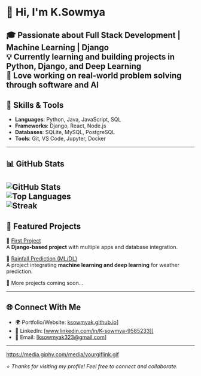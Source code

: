 # 👋 Hi, I'm K.Sowmya 

🎓 Passionate about **Full Stack Development | Machine Learning | Django**  
💡 Currently learning and building projects in **Python, Django, and Deep Learning**  
🚀 Love working on **real-world problem solving** through software and AI 
---

## 🔧 Skills & Tools
- **Languages**: Python, Java, JavaScript, SQL  
- **Frameworks**: Django, React, Node.js  
- **Databases**: SQLite, MySQL, PostgreSQL  
- **Tools**: Git, VS Code, Jupyter, Docker  

---

## 📊 GitHub Stats
![GitHub Stats](https://github-readme-stats.vercel.app/api?username=Ksowmyak&show_icons=true&theme=radical)  
![Top Languages](https://github-readme-stats.vercel.app/api/top-langs/?username=Ksowmyak&layout=compact&theme=radical)  
![Streak](https://github-readme-streak-stats.herokuapp.com/?user=Ksowmyak&theme=radical)  
---

## 🚀 Featured Projects
🔹 [First Project](https://github.com/Ksowmyak/first-project)  
A **Django-based project** with multiple apps and database integration.  

🔹 [Rainfall Prediction (ML/DL)](https://github.com/Ksowmyak/rainfall-prediction)  
A project integrating **machine learning and deep learning** for weather prediction.  

🔹 More projects coming soon...  

---

## 🌐 Connect With Me
- 🌍 Portfolio/Website: [ksowmyak.github.io](https://ksowmyak.github.io)]  
- 💼 LinkedIn: [www.linkedin.com/in/K-sowmya-9585233]]  
- 📧 Email: [ksowmyak323@gmail.com]  

---
https://media.giphy.com/media/yourgiflink.gif

⭐ *Thanks for visiting my profile! Feel free to connect and collaborate.*  

